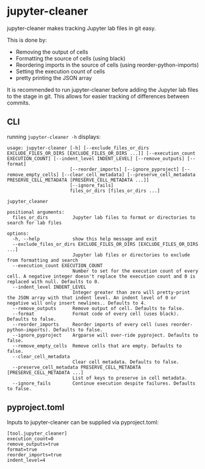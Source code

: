 # jupyter-cleaner

jupyter-cleaner makes tracking Jupyter lab files in git easy.

This is done by:
- Removing the output of cells
- Formatting the source of cells (using black)
- Reordering imports in the source of cells (using reorder-python-imports)
- Setting the execution count of cells
- pretty printing the JSON array

It is recommended to run jupyter-cleaner before adding the Jupyter lab files to the stage in git. This allows for easier tracking of differences between commits.

## CLI
running `jupyter-cleaner -h` displays:
```
usage: jupyter-cleaner [-h] [--exclude_files_or_dirs EXCLUDE_FILES_OR_DIRS [EXCLUDE_FILES_OR_DIRS ...]] [--execution_count EXECUTION_COUNT] [--indent_level INDENT_LEVEL] [--remove_outputs] [--format]
                       [--reorder_imports] [--ignore_pyproject] [--remove_empty_cells] [--clear_cell_metadata] [--preserve_cell_metadata PRESERVE_CELL_METADATA [PRESERVE_CELL_METADATA ...]]
                       [--ignore_fails]
                       files_or_dirs [files_or_dirs ...]

jupyter_cleaner

positional arguments:
  files_or_dirs         Jupyter lab files to format or directories to search for lab files

options:
  -h, --help            show this help message and exit
  --exclude_files_or_dirs EXCLUDE_FILES_OR_DIRS [EXCLUDE_FILES_OR_DIRS ...]
                        Jupyter lab files or directories to exclude from formatting and search
  --execution_count EXECUTION_COUNT
                        Number to set for the execution count of every cell. A negative integer doesn't replace the execution count and 0 is replaced with null. Defaults to 0.
  --indent_level INDENT_LEVEL
                        Integer greater than zero will pretty-print the JSON array with that indent level. An indent level of 0 or negative will only insert newlines.. Defaults to 4.
  --remove_outputs      Remove output of cell. Defaults to false.
  --format              Format code of every cell (uses black). Defaults to false.
  --reorder_imports     Reorder imports of every cell (uses reorder-python-imports). Defaults to false.
  --ignore_pyproject    Argparse will over-ride pyproject. Defaults to false.
  --remove_empty_cells  Remove cells that are empty. Defaults to false.
  --clear_cell_metadata
                        Clear cell metadata. Defaults to false.
  --preserve_cell_metadata PRESERVE_CELL_METADATA [PRESERVE_CELL_METADATA ...]
                        List of keys to preserve in cell metadata.
  --ignore_fails        Continue execution despite failures. Defaults to false.
```

## pyproject.toml
Inputs to jupyter-cleaner can be supplied via pyproject.toml:
```
[tool.jupyter_cleaner]
execution_count=0
remove_outputs=true
format=true
reorder_imports=true
indent_level=4
```
